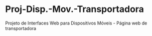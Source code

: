 # Proj-Disp.-Mov.-Transportadora
Projeto de Interfaces Web para Dispositivos Móveis - Página web de transportadora
